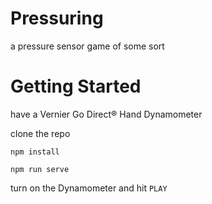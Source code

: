 # Pressuring
a pressure sensor game of some sort

# Getting Started

have a Vernier Go Direct&reg; Hand Dynamometer

clone the repo

`npm install`

`npm run serve`

turn on the Dynamometer and hit `PLAY`